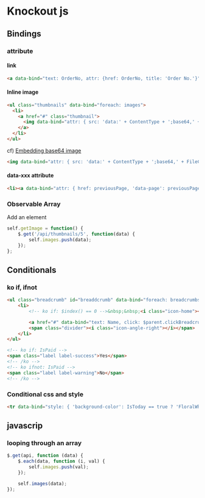 # Knockout js

## Bindings

### attribute

#### link

```html
<a data-bind="text: OrderNo, attr: {href: OrderNo, title: 'Order No.'}"></a>
``` 

#### Inline image

```html
<ul class="thumbnails" data-bind="foreach: images">
  <li>
    <a href="#" class="thumbnail">
      <img data-bind="attr: { src: 'data:' + ContentType + ';base64,' + FileContents }" />
    </a>
  </li>
</ul>
```

cf) [Embedding base64 image](http://stackoverflow.com/questions/1207190/embedding-base64-images)

```html
<img data-bind="attr: { src: 'data:' + ContentType + ';base64,' + FileContents }" src="data:image/jpeg;base64,/9j/4AAQSkZJRgABAQEAYABgAAD/2wBDAAgGBgcGBQgHBwcJCQgKDBQNDAsLDBkSEw8UHRofHh0aHBwgJC4nICIsIxwcKDcpLDAxNDQ0Hyc5PTgyPC4zNDL/2wBDAQkJCQwLDBgNDRgyIRwhMjIyMjIyMjIyMjIyMjIyMjIyMjIyMjIyMjIyMjIyMjIyMjIyMjIyMjIyMjIyMjIyMjL/wAARCABLAGQD...">
```

#### data-xxx attribute

```html
<li><a data-bind="attr: { href: previousPage, 'data-page': previousPage }">Previous</a></li>
```

### Observable Array

Add an element

```javascript
self.getImage = function() {
    $.get('/api/thumbnails/5', function(data) {
        self.images.push(data);
    });
};
```

## Conditionals

### ko if, ifnot

```html
<ul class="breadcrumb" id="breaddcrumb" data-bind="foreach: breadcrumbs">
	<li>
	    <!-- ko if: $index() == 0 -->&nbsp;&nbsp;<i class="icon-home"></i><!-- /ko -->

	    <a href="#" data-bind="text: Name, click: $parent.clickBreadcrumb"></a>
	    <span class="divider"><i class="icon-angle-right"></i></span>
	</li>
</ul>

<!-- ko if: IsPaid -->
<span class="label label-success">Yes</span>
<!-- /ko -->
<!-- ko ifnot: IsPaid -->
<span class="label label-warning">No</span>
<!-- /ko -->

```

### Conditional css and style

```html
<tr data-bind="style: { 'background-color': IsToday == true ? 'FloralWhite' : '' }">

```

## javascrip

### looping through an array

```javascript
$.get(api, function (data) {
    $.each(data, function (i, val) {
        self.images.push(val);
    });

    self.images(data);
});

```